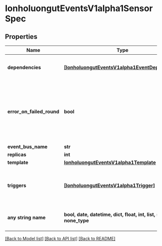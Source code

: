 # IonholuongutEventsV1alpha1SensorSpec


## Properties
Name | Type | Description | Notes
------------ | ------------- | ------------- | -------------
**dependencies** | [**[IonholuongutEventsV1alpha1EventDependency]**](IonholuongutEventsV1alpha1EventDependency.md) | Dependencies is a list of the events that this sensor is dependent on. | [optional] 
**error_on_failed_round** | **bool** | ErrorOnFailedRound if set to true, marks sensor state as &#x60;error&#x60; if the previous trigger round fails. Once sensor state is set to &#x60;error&#x60;, no further triggers will be processed. | [optional] 
**event_bus_name** | **str** |  | [optional] 
**replicas** | **int** |  | [optional] 
**template** | [**IonholuongutEventsV1alpha1Template**](IonholuongutEventsV1alpha1Template.md) |  | [optional] 
**triggers** | [**[IonholuongutEventsV1alpha1Trigger]**](IonholuongutEventsV1alpha1Trigger.md) | Triggers is a list of the things that this sensor evokes. These are the outputs from this sensor. | [optional] 
**any string name** | **bool, date, datetime, dict, float, int, list, str, none_type** | any string name can be used but the value must be the correct type | [optional]

[[Back to Model list]](../README.md#documentation-for-models) [[Back to API list]](../README.md#documentation-for-api-endpoints) [[Back to README]](../README.md)


